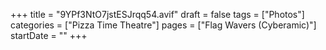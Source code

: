 +++
title = "9YPf3NtO7jstESJrqq54.avif"
draft = false
tags = ["Photos"]
categories = ["Pizza Time Theatre"]
pages = ["Flag Wavers (Cyberamic)"]
startDate = ""
+++
